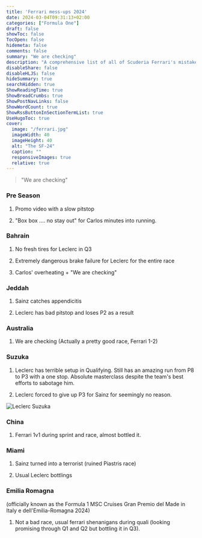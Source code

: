 ```yaml
---
title: 'Ferrari mess-ups 2024'
date: 2024-03-04T09:31:13+02:00
categories: ["Formula One"]
draft: false
showToc: false
TocOpen: false
hidemeta: false
comments: false
summary: "We are checking"
description: "A comprehensive list of all of Scuderia Ferrari's mistakes for 2024"
disableShare: false
disableHLJS: false
hideSummary: true
searchHidden: true
ShowReadingTime: true
ShowBreadCrumbs: true
ShowPostNavLinks: false
ShowWordCount: true
ShowRssButtonInSectionTermList: true
UseHugoToc: true
cover:
  image: "/ferrari.jpg"
  imageWidth: 40
  imageHeight: 40
  alt: "The SF-24"
  caption: ""
  responsiveImages: true
  relative: true 
---
```


> "We are checking"


### Pre Season

1. Promo video with a slow pitstop

2. "Box box .... no stay out" for Carlos minutes into running.


### Bahrain 

1. No fresh tires for Leclerc in Q3

2. Extremely dangerous brake failure for Leclerc for the entire race 

3. Carlos' overheating +  "We are checking" 


### Jeddah

1. Sainz catches appendicitis 

2. Leclerc has bad pitstop and loses P2 as a result

### Australia 

1. We are checking (Actually a pretty good race, Ferrari 1-2)

### Suzuka 

1. Leclerc has terrible setup in Qualifying. Still has an amazing run from P8 to P3 with a one stop. Absolute masterclass despite the team's best efforts to sabotage him.

2. Leclerc forced to give up P3 for Sainz for seemingly no reason.

![Leclerc Suzuka](/leclerc/suzuka.jpg)

### China

1. Ferrari 1v1 during sprint and race, almost bottled it.

### Miami

1. Sainz turned into a terrorist (ruined Piastris race)

2. Usual Leclerc bottlings

### Emilia Romagna 

(officially known as the Formula 1 MSC Cruises Gran Premio del Made in Italy e dell'Emilia-Romagna 2024)

1. Not a bad race, usual ferrari shenanigans during quali (looking promising through Q1 and Q2 but bottling it in Q3).



